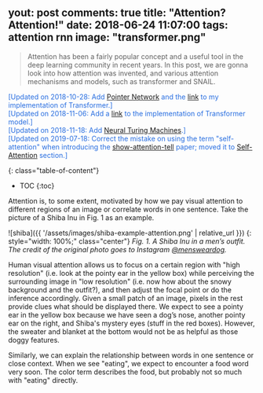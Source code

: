 yout: post
comments: true
title: "Attention? Attention!"
date: 2018-06-24 11:07:00
tags: attention rnn
image: "transformer.png"
---

> Attention has been a fairly popular concept and a useful tool in the deep learning community in recent years. In this post, we are gonna look into how attention was invented, and various attention mechanisms and models, such as transformer and SNAIL.

<!--more-->

<span style="color: #286ee0;">[Updated on 2018-10-28: Add [Pointer Network](#pointer-network) and the [link](https://github.com/lilianweng/transformer-tensorflow) to my implementation of Transformer.]</span><br/>
<span style="color: #286ee0;">[Updated on 2018-11-06: Add a [link](https://github.com/lilianweng/transformer-tensorflow) to the implementation of Transformer model.]</span><br/>
<span style="color: #286ee0;">[Updated on 2018-11-18: Add [Neural Turing Machines](#neural-turing-machines).]</span><br/>
<span style="color: #286ee0;">[Updated on 2019-07-18: Correct the mistake on using the term "self-attention" when introducing the [show-attention-tell](https://arxiv.org/abs/1502.03044) paper; moved it to [Self-Attention](#self-attention) section.]</span>

{: class="table-of-content"}
* TOC
{:toc}

Attention is, to some extent, motivated by how we pay visual attention to different regions of an image or correlate words in one sentence. Take the picture of a Shiba Inu in Fig. 1 as an example. 

![shiba]({{ '/assets/images/shiba-example-attention.png' | relative_url }})
{: style="width: 100%;" class="center"}
*Fig. 1. A Shiba Inu in a men’s outfit. The credit of the original photo goes to Instagram [@mensweardog](https://www.instagram.com/mensweardog/?hl=en).*

Human visual attention allows us to focus on a certain region with "high resolution" (i.e. look at the pointy ear in the yellow box) while perceiving the surrounding image in "low resolution" (i.e. now how about the snowy background and the outfit?), and then adjust the focal point or do the inference accordingly. Given a small patch of an image, pixels in the rest provide clues what should be displayed there. We expect to see a pointy ear in the yellow box because we have seen a dog’s nose, another pointy ear on the right, and Shiba's mystery eyes (stuff in the red boxes). However, the sweater and blanket at the bottom would not be as helpful as those doggy features.

Similarly, we can explain the relationship between words in one sentence or close context. When we see "eating", we expect to encounter a food word very soon. The color term describes the food, but probably not so much with "eating" directly.

